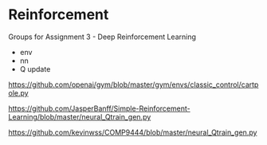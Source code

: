 # Reinforcement
Groups for Assignment 3 - Deep Reinforcement Learning

- env
- nn
- Q update

https://github.com/openai/gym/blob/master/gym/envs/classic_control/cartpole.py


https://github.com/JasperBanff/Simple-Reinforcement-Learning/blob/master/neural_Qtrain_gen.py

https://github.com/kevinwss/COMP9444/blob/master/neural_Qtrain_gen.py
